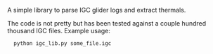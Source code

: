A simple library to parse IGC glider logs and extract thermals.

The code is not pretty but has been tested against a couple hundred
thousand IGC files. Example usage:

```
  python igc_lib.py some_file.igc
```
